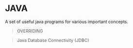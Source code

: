# JAVA

A set of useful java programs for various important concepts.

>OVERRIDING

>Java Database Connectivity (JDBC)
